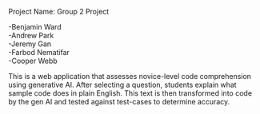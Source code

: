 Project Name: Group 2 Project

-Benjamin Ward  
-Andrew Park  
-Jeremy Gan  
-Farbod Nematifar  
-Cooper Webb  

This is a web application that assesses novice-level code comprehension using generative AI. After selecting a question, students explain what sample code does in plain English. This text is then transformed into code by the gen AI and tested against test-cases to determine accuracy.
